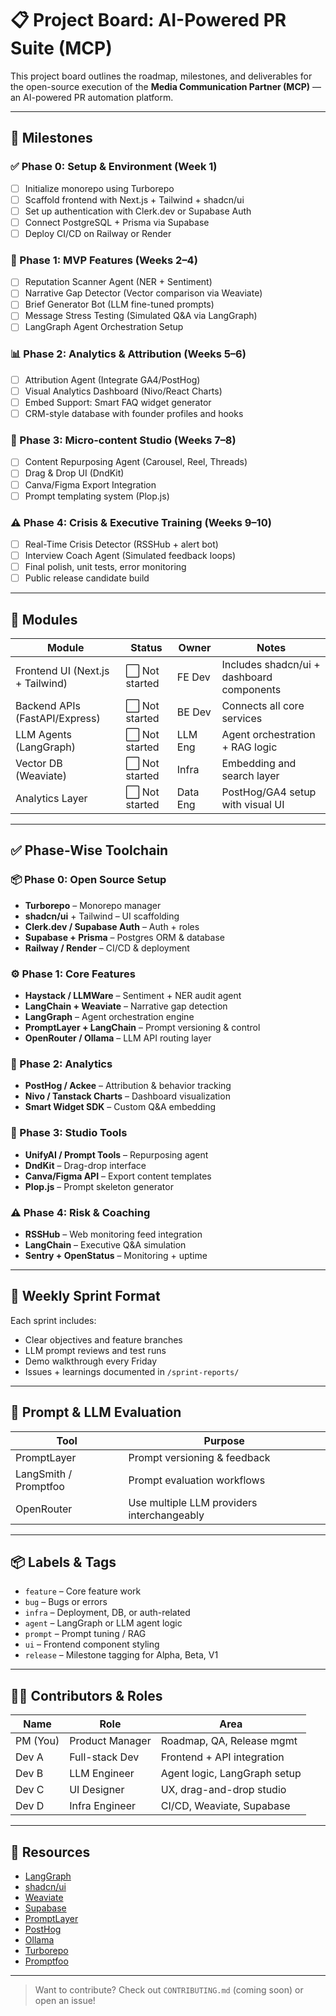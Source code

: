 # 📋 Project Board: AI-Powered PR Suite (MCP)

This project board outlines the roadmap, milestones, and deliverables for the open-source execution of the **Media Communication Partner (MCP)** — an AI-powered PR automation platform.

---

## 🚀 Milestones

### ✅ Phase 0: Setup & Environment (Week 1)

* [ ] Initialize monorepo using Turborepo
* [ ] Scaffold frontend with Next.js + Tailwind + shadcn/ui
* [ ] Set up authentication with Clerk.dev or Supabase Auth
* [ ] Connect PostgreSQL + Prisma via Supabase
* [ ] Deploy CI/CD on Railway or Render

### 🔄 Phase 1: MVP Features (Weeks 2–4)

* [ ] Reputation Scanner Agent (NER + Sentiment)
* [ ] Narrative Gap Detector (Vector comparison via Weaviate)
* [ ] Brief Generator Bot (LLM fine-tuned prompts)
* [ ] Message Stress Testing (Simulated Q\&A via LangGraph)
* [ ] LangGraph Agent Orchestration Setup

### 📊 Phase 2: Analytics & Attribution (Weeks 5–6)

* [ ] Attribution Agent (Integrate GA4/PostHog)
* [ ] Visual Analytics Dashboard (Nivo/React Charts)
* [ ] Embed Support: Smart FAQ widget generator
* [ ] CRM-style database with founder profiles and hooks

### 🎨 Phase 3: Micro-content Studio (Weeks 7–8)

* [ ] Content Repurposing Agent (Carousel, Reel, Threads)
* [ ] Drag & Drop UI (DndKit)
* [ ] Canva/Figma Export Integration
* [ ] Prompt templating system (Plop.js)

### ⚠️ Phase 4: Crisis & Executive Training (Weeks 9–10)

* [ ] Real-Time Crisis Detector (RSSHub + alert bot)
* [ ] Interview Coach Agent (Simulated feedback loops)
* [ ] Final polish, unit tests, error monitoring
* [ ] Public release candidate build

---

## 📁 Modules

| Module                           | Status        | Owner    | Notes                                     |
| -------------------------------- | ------------- | -------- | ----------------------------------------- |
| Frontend UI (Next.js + Tailwind) | ⬜ Not started | FE Dev   | Includes shadcn/ui + dashboard components |
| Backend APIs (FastAPI/Express)   | ⬜ Not started | BE Dev   | Connects all core services                |
| LLM Agents (LangGraph)           | ⬜ Not started | LLM Eng  | Agent orchestration + RAG logic           |
| Vector DB (Weaviate)             | ⬜ Not started | Infra    | Embedding and search layer                |
| Analytics Layer                  | ⬜ Not started | Data Eng | PostHog/GA4 setup with visual UI          |

---

## ✅ Phase-Wise Toolchain

### 📦 Phase 0: Open Source Setup

* **Turborepo** – Monorepo manager
* **shadcn/ui** + Tailwind – UI scaffolding
* **Clerk.dev / Supabase Auth** – Auth + roles
* **Supabase + Prisma** – Postgres ORM & database
* **Railway / Render** – CI/CD & deployment

### ⚙️ Phase 1: Core Features

* **Haystack / LLMWare** – Sentiment + NER audit agent
* **LangChain + Weaviate** – Narrative gap detection
* **LangGraph** – Agent orchestration engine
* **PromptLayer + LangChain** – Prompt versioning & control
* **OpenRouter / Ollama** – LLM API routing layer

### 🧪 Phase 2: Analytics

* **PostHog / Ackee** – Attribution & behavior tracking
* **Nivo / Tanstack Charts** – Dashboard visualization
* **Smart Widget SDK** – Custom Q\&A embedding

### 🎯 Phase 3: Studio Tools

* **UnifyAI / Prompt Tools** – Repurposing agent
* **DndKit** – Drag-drop interface
* **Canva/Figma API** – Export content templates
* **Plop.js** – Prompt skeleton generator

### ⚠️ Phase 4: Risk & Coaching

* **RSSHub** – Web monitoring feed integration
* **LangChain** – Executive Q\&A simulation
* **Sentry + OpenStatus** – Monitoring + uptime

---

## 📌 Weekly Sprint Format

Each sprint includes:

* Clear objectives and feature branches
* LLM prompt reviews and test runs
* Demo walkthrough every Friday
* Issues + learnings documented in `/sprint-reports/`

---

## 🧠 Prompt & LLM Evaluation

| Tool                  | Purpose                                    |
| --------------------- | ------------------------------------------ |
| PromptLayer           | Prompt versioning & feedback               |
| LangSmith / Promptfoo | Prompt evaluation workflows                |
| OpenRouter            | Use multiple LLM providers interchangeably |

---

## 📦 Labels & Tags

* `feature` – Core feature work
* `bug` – Bugs or errors
* `infra` – Deployment, DB, or auth-related
* `agent` – LangGraph or LLM agent logic
* `prompt` – Prompt tuning / RAG
* `ui` – Frontend component styling
* `release` – Milestone tagging for Alpha, Beta, V1

---

## 🧑‍💻 Contributors & Roles

| Name     | Role            | Area                         |
| -------- | --------------- | ---------------------------- |
| PM (You) | Product Manager | Roadmap, QA, Release mgmt    |
| Dev A    | Full-stack Dev  | Frontend + API integration   |
| Dev B    | LLM Engineer    | Agent logic, LangGraph setup |
| Dev C    | UI Designer     | UX, drag-and-drop studio     |
| Dev D    | Infra Engineer  | CI/CD, Weaviate, Supabase    |

---

## 📎 Resources

* [LangGraph](https://github.com/langchain-ai/langgraph)
* [shadcn/ui](https://ui.shadcn.com/)
* [Weaviate](https://weaviate.io/)
* [Supabase](https://supabase.com/)
* [PromptLayer](https://www.promptlayer.com/)
* [PostHog](https://posthog.com/)
* [Ollama](https://ollama.com/)
* [Turborepo](https://turbo.build/repo)
* [Promptfoo](https://github.com/promptfoo/promptfoo)

---

> Want to contribute? Check out `CONTRIBUTING.md` (coming soon) or open an issue!
